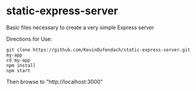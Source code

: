 # static-express-server

Basic files necessary to create a very simple Express server

Directions for Use:

    git clone https://github.com/KevinDufendach/static-express-server.git my-app
    cd my-app
    npm install
    npm start

Then browse to "http://localhost:3000"